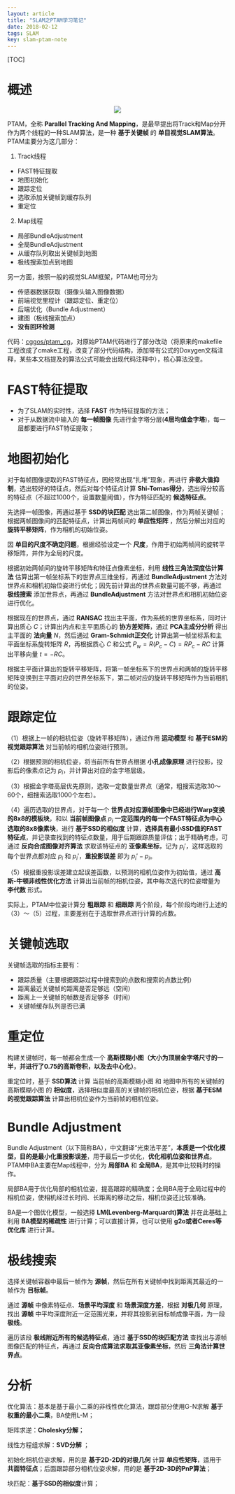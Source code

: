 ```yaml
---
layout: article
title: "SLAM之PTAM学习笔记"
date: 2018-02-12
tags: SLAM
key: slam-ptam-note
---
```


[TOC]

# 概述

<p align="center">
  <img src="../images/ptam/ptam.jpg">
</p>

PTAM，全称 **Parallel Tracking And Mapping**，是最早提出将Track和Map分开作为两个线程的一种SLAM算法，是一种 **基于关键帧** 的 **单目视觉SLAM算法**。PTAM主要分为这几部分：

1) Track线程

* FAST特征提取
* 地图初始化
* 跟踪定位
* 选取添加关键帧到缓存队列
* 重定位

2) Map线程

* 局部BundleAdjustment
* 全局BundleAdjustment
* 从缓存队列取出关键帧到地图
* 极线搜索加点到地图

另一方面，按照一般的视觉SLAM框架，PTAM也可分为

* 传感器数据获取（摄像头输入图像数据）
* 前端视觉里程计（跟踪定位、重定位）
* 后端优化（Bundle Adjustment）
* 建图（极线搜索加点）
* **没有回环检测**

代码：[cggos/ptam_cg](https://github.com/cggos/ptam_cg)，对原始PTAM代码进行了部分改动（将原来的makefile工程改成了cmake工程，改变了部分代码结构，添加带有公式的Doxygen文档注释，某些本文档提及的算法公式可能会出现代码注释中），核心算法没变。

# FAST特征提取

* 为了SLAM的实时性，选择 **FAST** 作为特征提取的方法；
* 对于从数据流中输入的 **每一帧图像** 先进行金字塔分层(**4层均值金字塔**)，每一层都要进行FAST特征提取；

# 地图初始化

对于每帧图像提取的FAST特征点，因经常出现“扎堆”现象，再进行 **非极大值抑制**，选出较好的特征点，然后对每个特征点计算 **Shi-Tomas得分**，选出得分较高的特征点（不超过1000个，设置数量阈值），作为特征匹配的 **候选特征点**。

先选择一帧图像，再通过基于 **SSD的块匹配** 选出第二帧图像，作为两帧关键帧；根据两帧图像间的匹配特征点，计算出两帧间的 **单应性矩阵** ，然后分解出对应的 **旋转平移矩阵**，作为相机的初始位姿。

因 **单目的尺度不确定问题**，根据经验设定一个 **尺度**，作用于初始两帧间的旋转平移矩阵，并作为全局的尺度。

根据初始两帧间的旋转平移矩阵和特征点像素坐标，利用 **线性三角法深度估计算法** 估算出第一帧坐标系下的世界点三维坐标，再通过 **BundleAdjustment** 方法对世界点和相机初始位姿进行优化；因先前计算出的世界点数量可能不够，再通过 **极线搜索** 添加世界点，再通过 **BundleAdjustment** 方法对世界点和相机初始位姿进行优化。

根据现在的世界点，通过 **RANSAC** 找出主平面，作为系统的世界坐标系，同时计算出质心 $C$；计算出内点和主平面质心的 **协方差矩阵**，通过 **PCA主成分分析** 得出主平面的 **法向量** $N$，然后通过 **Gram-Schmidt正交化** 计算出第一帧坐标系和主平面坐标系旋转矩阵 $R$，再根据质心 $C$ 和公式 $P_w=R(P_c-C)=RP_c-RC$ 计算出平移向量 $t=-RC$。

根据主平面计算出的旋转平移矩阵，将第一帧坐标系下的世界点和两帧的旋转平移矩阵变换到主平面对应的世界坐标系下，第二帧对应的旋转平移矩阵作为当前相机的位姿。

# 跟踪定位

（1）根据上一帧的相机位姿（旋转平移矩阵），通过作用 **运动模型** 和 **基于ESM的视觉跟踪算法** 对当前帧的相机位姿进行预测。

（2）根据预测的相机位姿，将当前所有世界点根据 **小孔成像原理** 进行投影，投影后的像素点记为 $p_i$，并计算出对应的金字塔层级。

（3）根据金字塔高层优先原则，选取一定数量世界点（通常，粗搜索选取30～60个，细搜索选取1000个左右）。

（4）遍历选取的世界点，对于每一个 **世界点对应源帧图像中已经进行Warp变换的8x8的模板块**，和以 **当前帧图像点** $p_i$ **一定范围内的每一个FAST特征点为中心选取的8x8像素块**，进行 **基于SSD的相似度** 计算，**选择具有最小SSD值的FAST特征点**，并记录查找到的特征点数量，用于后期跟踪质量评估；出于精确考虑，可通过 **反向合成图像对齐算法** 求取该特征点的 **亚像素坐标**，记为 $p_i'$，这样选取的每个世界点都对应 $p_i$ 和 $p_i'$，**重投影误差** 即为 $p_i' - p_i$。

（5）根据重投影误差建立起误差函数，以预测的相机位姿作为初始值，通过 **高斯-牛顿非线性优化方法** 计算出当前帧的相机位姿，其中每次迭代的位姿增量为 **李代数** 形式。

实际上，PTAM中位姿计算分 **粗跟踪** 和 **细跟踪** 两个阶段，每个阶段均进行上述的（3）～（5）过程，主要差别在于选取世界点进行计算的点数。

# 关键帧选取

关键帧选取的指标主要有：

* 跟踪质量（主要根据跟踪过程中搜索到的点数和搜索的点数比例）
* 距离最近关键帧的距离是否足够远（空间）
* 距离上一关键帧的帧数是否足够多（时间）
* 关键帧缓存队列是否已满

# 重定位

构建关键帧时，每一帧都会生成一个 **高斯模糊小图（大小为顶层金字塔尺寸的一半，并进行了0.75的高斯卷积，以及去中心化）**。

重定位时，基于 **SSD算法** 计算 当前帧的高斯模糊小图 和 地图中所有的关键帧的高斯模糊小图 的 **相似度**，选择相似度最高的关键帧的相机位姿，根据 **基于ESM的视觉跟踪算法** 计算出相机位姿作为当前帧的相机位姿。

# Bundle Adjustment

Bundle Adjustment（以下简称BA），中文翻译“光束法平差”，**本质是一个优化模型，目的是最小化重投影误差**，用于最后一步优化，**优化相机位姿和世界点**。PTAM中BA主要在Map线程中，分为 **局部BA** 和 **全局BA**，是其中比较耗时的操作。

局部BA用于优化局部的相机位姿，提高跟踪的精确度；全局BA用于全局过程中的相机位姿，使相机经过长时间、长距离的移动之后，相机位姿还比较准确。

BA是一个图优化模型，一般选择 **LM(Levenberg-Marquardt)算法** 并在此基础上利用 **BA模型的稀疏性** 进行计算；可以直接计算，也可以使用 **g2o或者Ceres等优化库** 进行计算。

# 极线搜索

选择关键帧容器中最后一帧作为 **源帧**，然后在所有关键帧中找到距离其最近的一帧作为 **目标帧**。

通过 **源帧** 中像素特征点、**场景平均深度** 和 **场景深度方差**，根据 **对极几何** 原理，找出 **源帧** 中平均深度附近一定范围光束，并将其投影到目标帧成像平面，为一段 **极线**。

遍历该段 **极线附近所有的候选特征点**，通过 **基于SSD的块匹配方法** 查找出与源帧图像匹配的特征点，再通过 **反向合成算法求取其亚像素坐标**，然后 **三角法计算世界点**。

# 分析

优化算法：基本是基于最小二乘的非线性优化算法，跟踪部分使用G-N求解 **基于权重的最小二乘**，BA使用L-M；

矩阵求逆：**Cholesky分解**；

线性方程组求解：**SVD分解** ；

初始化相机位姿求解，用的是 **基于2D-2D的对极几何** 计算 **单应性矩阵**，适用于 **共面特征点**；后面跟踪部分相机位姿求解，用的是 **基于2D-3D的PnP算法**；

块匹配：**基于SSD的相似度**计算；
